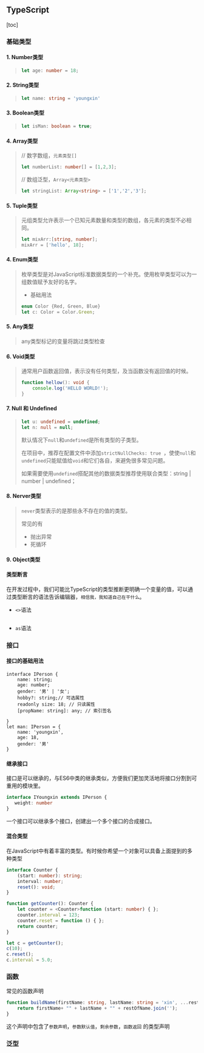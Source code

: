 ## TypeScript

[toc]

### 基础类型

####  1. Number类型

> ```typescript
> let age: number = 18;
> ```

#### 2. String类型

> ```typescript
> let name: string = 'youngxin'
> ```

#### 3. Boolean类型

> ``` typescript
> let isMan: boolean = true;
> ```

#### 4. Array类型

> // 数字数组，`元素类型[]`
>
> ``` typescript
> let numberList: number[] = [1,2,3]; 
> ```
>
> // 数组泛型，`Array<元素类型>`
>
> ``` typescript
> let stringList: Array<string> = ['1','2','3'];
> ```

#### 5. Tuple类型

> 元组类型允许表示一个已知元素数量和类型的数组，各元素的类型不必相同。
>
> ``` typescript
> let mixArr:[string, number];
> mixArr = ['hello', 18];
> ```

#### 4. Enum类型

> 枚举类型是对JavaScript标准数据类型的一个补充。使用枚举类型可以为一组数值赋予友好的名字。
>
> * 基础用法
>
> ``` typescript
> enum Color {Red, Green, Blue}
> let c: Color = Color.Green;
> ```

#### 5. Any类型

> any类型标记的变量将跳过类型检查

#### 6. Void类型

> 通常用户函数返回值，表示没有任何类型，及当函数没有返回值的时候。
>
> ``` typescript
> function hellow(): void {
>     console.log('HELLO WORLD!');
> }
> ```

#### 7. Null 和 Undefined

> ``` typescript
> let u: undefined = undefined;
> let n: null = null;
> ```
>
> 默认情况下`null`和`undefined`是所有类型的子类型。
>
> 在项目中，推荐在配置文件中添加`strictNullChecks: true `，使使`null`和`undefined`只能赋值给`void`和它们各自，来避免很多常见问题。
>
> 如果需要使用`undefined`搭配其他的数据类型推荐使用联合类型：string | number | undefined；

#### 8. Nerver类型

> `never`类型表示的是那些永不存在的值的类型。
>
> 常见的有
>
> * 抛出异常
> * 死循环

#### 9. Object类型

#### 类型断言

​	在开发过程中，我们可能比TypeScript的类型推断更明确一个变量的值，可以通过类型断言的语法告诉编辑器，`相信我，我知道自己在干什么`。

* `<>`语法

  > ``` typescript
  > 
  > ```
  >
  
* `as`语法

### 接口

#### 接口的基础用法

```  {typescript
interface IPerson {
    name: string;
    age: number;
    gender: '男' | '女';
    hobby?: string;// 可选属性
   	readonly size: 18; // 只读属性
    [propName: string]: any; // 索引签名
    
}
let man: IPerson = {
    name: 'youngxin',
    age: 18,
    gender: '男'
}
```

#### 继承接口

接口是可以继承的，与ES6中类的继承类似，方便我们更加灵活地将接口分割到可重用的模块里。

``` typescript
interface IYoungxin extends IPerson {
   weight: number
}
```

一个接口可以继承多个接口，创建出一个多个接口的合成接口。

#### 混合类型

在JavaScript中有着丰富的类型。有时候你希望一个对象可以具备上面提到的多种类型

``` typescript
interface Counter {
    (start: number): string;
    interval: number;
    reset(): void;
}

function getCounter(): Counter {
    let counter = <Counter>function (start: number) { };
    counter.interval = 123;
    counter.reset = function () { };
    return counter;
}

let c = getCounter();
c(10);
c.reset();
c.interval = 5.0;
```



### 函数

常见的函数声明

``` typescript
function buildName(firstName: string, lastName: string = 'xin', ...restOfName: string[]): string {
    return firstName+ "" + lastName + "" + restOfName.join('');
}
```

这个声明中包含了`参数声明`，`参数默认值`，`剩余参数`，`函数返回` 的类型声明

### 泛型

